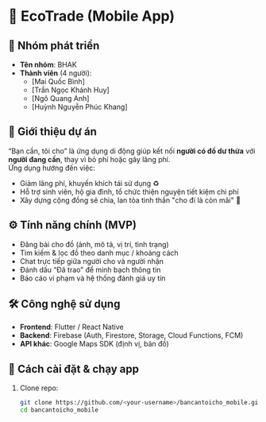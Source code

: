 # 📱 EcoTrade (Mobile App)

## 👥 Nhóm phát triển
- **Tên nhóm**: BHAK  
- **Thành viên** (4 người):
  - [Mai Quốc Bình]  
  - [Trần Ngọc Khánh Huy]  
  - [Ngô Quang Anh]  
  - [Huỳnh Nguyễn Phúc Khang]  

## 🌟 Giới thiệu dự án
“Bạn cần, tôi cho” là ứng dụng di động giúp kết nối **người có đồ dư thừa** với **người đang cần**, thay vì bỏ phí hoặc gây lãng phí.  
Ứng dụng hướng đến việc:
- Giảm lãng phí, khuyến khích tái sử dụng ♻️  
- Hỗ trợ sinh viên, hộ gia đình, tổ chức thiện nguyện tiết kiệm chi phí  
- Xây dựng cộng đồng sẻ chia, lan tỏa tinh thần "cho đi là còn mãi" 🤝  

## ⚙️ Tính năng chính (MVP)
- Đăng bài cho đồ (ảnh, mô tả, vị trí, tình trạng)  
- Tìm kiếm & lọc đồ theo danh mục / khoảng cách  
- Chat trực tiếp giữa người cho và người nhận  
- Đánh dấu “Đã trao” để minh bạch thông tin  
- Báo cáo vi phạm và hệ thống đánh giá uy tín  

## 🛠️ Công nghệ sử dụng
- **Frontend**: Flutter / React Native  
- **Backend**: Firebase (Auth, Firestore, Storage, Cloud Functions, FCM)  
- **API khác**: Google Maps SDK (định vị, bản đồ)  

## 🚀 Cách cài đặt & chạy app
1. Clone repo:
   ```bash
   git clone https://github.com/<your-username>/bancantoicho_mobile.git
   cd bancantoicho_mobile
